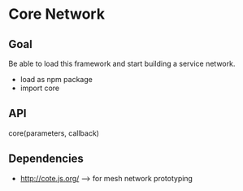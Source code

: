 # Core Network


## Goal
Be able to load this framework and start building a service network.

- load as npm package
- import core

## API
core(parameters, callback)


## Dependencies
- http://cote.js.org/ --> for mesh network prototyping
